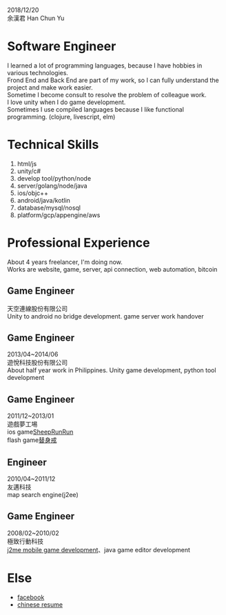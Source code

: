 2018/12/20  
余漢君
Han Chun Yu

# Software Engineer
I learned a lot of programming languages, because I have hobbies in various technologies.  
Frond End and Back End are part of my work, so I can fully understand the project and make work easier.  
Sometime I become consult to resolve the problem of colleague work.  
I love unity when I do game development.  
Sometimes I use compiled languages because I like functional programming. (clojure, livescript, elm)  

# Technical Skills
1. html/js
2. unity/c#
3. develop tool/python/node
4. server/golang/node/java
5. ios/objc++
6. android/java/kotlin
7. database/mysql/nosql
8. platform/gcp/appengine/aws

# Professional Experience
About 4 years freelancer, I'm doing now.  
Works are website, game, server, api connection, web automation, bitcoin  

## Game Engineer
天空連線股份有限公司  
Unity to android no bridge development. game server work handover

## Game Engineer
2013/04~2014/06  
遊悅科技股份有限公司  
About half year work in Philippines. Unity game development, python tool development  

## Game Engineer
2011/12~2013/01  
遊戲夢工埸  
ios game[SheepRunRun](https://www.youtube.com/watch?v=KLzvoD4S6f0)  
flash game[替身戒](https://www.youtube.com/watch?v=iJNzlbMn0bs)  

## Engineer
2010/04~2011/12  
友邁科技  
map search engine(j2ee)  

## Game Engineer
2008/02~2010/02  
極致行動科技  
[j2me mobile game development](https://github.com/HanYu1983/HanWork/tree/master/spec)、java game editor development  

# Else
- [facebook](https://www.facebook.com/han.yu.100)
- [chinese resume](readme.md)
